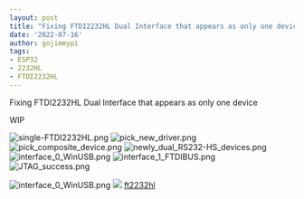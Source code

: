 ```yaml
---
layout: post
title: "Fixing FTDI2232HL Dual Interface that appears as only one device"
date: '2022-07-16'
author: gojimmypi
tags:
- ESP32
- 2232HL
- FTDI2232HL
---
```


Fixing FTDI2232HL Dual Interface that appears as only one device

WIP

![single-FTDI2232HL.png](../images/single-FTDI2232HL.png)
![pick_new_driver.png](../images/pick_new_driver.png)
![pick_composite_device.png](../images/pick_composite_device.png)
![newly_dual_RS232-HS_devices.png](../images/newly_dual_RS232-HS_devices.png)
![interface_0_WinUSB.png](../images/interface_0_WinUSB.png)
![interface_1_FTDIBUS.png](../images/interface_1_FTDIBUS.png)
![JTAG_success.png](../images/JTAG_success.png)

![interface_0_WinUSB.png](../images/interface_0_WinUSB.png)
![](../images)
[](https://docs.espressif.com/projects/esp-idf/en/latest/esp32/hw-reference/esp32/get-started-ethernet-kit.html#get-started-esp32-ethernet-kit-v1-2)
[ft2232hl](https://ftdichip.com/products/ft2232hl/)